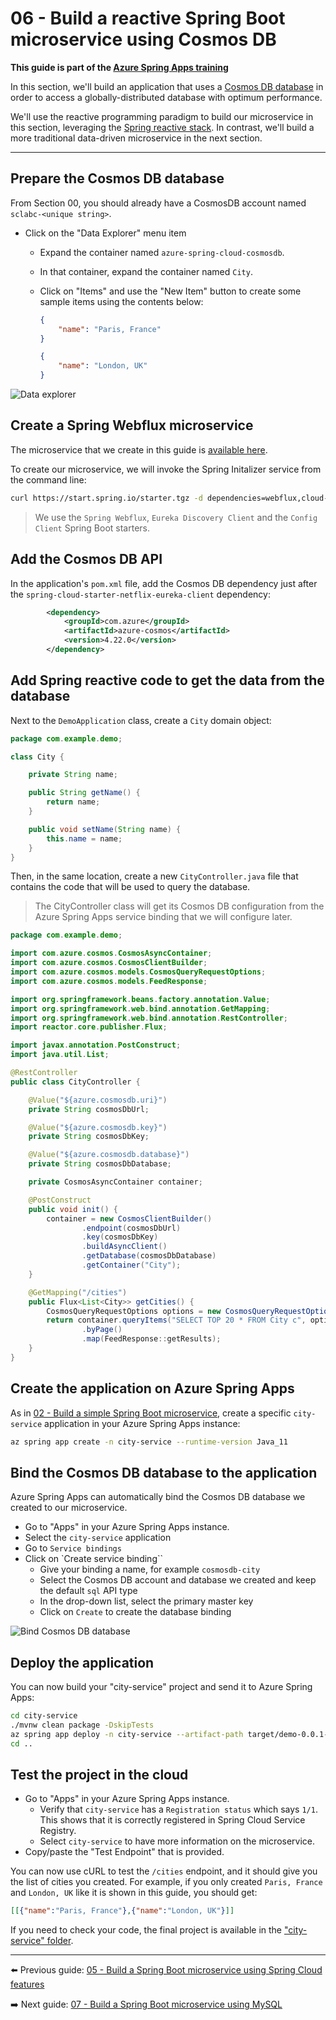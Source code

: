 # 06 - Build a reactive Spring Boot microservice using Cosmos DB

__This guide is part of the [Azure Spring Apps training](../README.md)__

In this section, we'll build an application that uses a [Cosmos DB database](https://docs.microsoft.com/en-us/azure/cosmos-db/?WT.mc_id=azurespringcloud-github-judubois) in order to access a globally-distributed database with optimum performance.

We'll use the reactive programming paradigm to build our microservice in this section, leveraging the [Spring reactive stack](https://docs.spring.io/spring/docs/current/spring-framework-reference/web-reactive.html). In contrast, we'll build a more traditional data-driven microservice in the next section.

---

## Prepare the Cosmos DB database

From Section 00, you should already have a CosmosDB account named `sclabc-<unique string>`.

- Click on the "Data Explorer" menu item
  - Expand the container named `azure-spring-cloud-cosmosdb`.
  - In that container, expand the container named `City`.
  - Click on "Items" and use the "New Item" button to create some sample items using the contents below:

    ```json
    {
        "name": "Paris, France"
    }
    ```

    ```json
    {
        "name": "London, UK"
    }
    ```

![Data explorer](media/02-data-explorer.png)

## Create a Spring Webflux microservice

The microservice that we create in this guide is [available here](city-service/).

To create our microservice, we will invoke the Spring Initalizer service from the command line:

```bash
curl https://start.spring.io/starter.tgz -d dependencies=webflux,cloud-eureka,cloud-config-client -d baseDir=city-service -d bootVersion=2.6.1 -d javaVersion=11 | tar -xzvf -
```

> We use the `Spring Webflux`, `Eureka Discovery Client` and the `Config Client` Spring Boot starters.

## Add the Cosmos DB API

In the application's `pom.xml` file, add the Cosmos DB dependency just after the `spring-cloud-starter-netflix-eureka-client` dependency:

```xml
        <dependency>
            <groupId>com.azure</groupId>
            <artifactId>azure-cosmos</artifactId>
            <version>4.22.0</version>
        </dependency>
```

## Add Spring reactive code to get the data from the database

Next to the `DemoApplication` class, create a `City` domain object:

```java
package com.example.demo;

class City {

    private String name;

    public String getName() {
        return name;
    }

    public void setName(String name) {
        this.name = name;
    }
}
```

Then, in the same location, create a new `CityController.java` file that
contains the code that will be used to query the database.

> The CityController class will get its Cosmos DB configuration from the Azure Spring Apps service binding that we will configure later.

```java
package com.example.demo;

import com.azure.cosmos.CosmosAsyncContainer;
import com.azure.cosmos.CosmosClientBuilder;
import com.azure.cosmos.models.CosmosQueryRequestOptions;
import com.azure.cosmos.models.FeedResponse;

import org.springframework.beans.factory.annotation.Value;
import org.springframework.web.bind.annotation.GetMapping;
import org.springframework.web.bind.annotation.RestController;
import reactor.core.publisher.Flux;

import javax.annotation.PostConstruct;
import java.util.List;

@RestController
public class CityController {

    @Value("${azure.cosmosdb.uri}")
    private String cosmosDbUrl;

    @Value("${azure.cosmosdb.key}")
    private String cosmosDbKey;

    @Value("${azure.cosmosdb.database}")
    private String cosmosDbDatabase;

    private CosmosAsyncContainer container;

    @PostConstruct
    public void init() {
        container = new CosmosClientBuilder()
                .endpoint(cosmosDbUrl)
                .key(cosmosDbKey)
                .buildAsyncClient()
                .getDatabase(cosmosDbDatabase)
                .getContainer("City");
    }

    @GetMapping("/cities")
    public Flux<List<City>> getCities() {
        CosmosQueryRequestOptions options = new CosmosQueryRequestOptions();
        return container.queryItems("SELECT TOP 20 * FROM City c", options, City.class)
                .byPage()
                .map(FeedResponse::getResults);
    }
}
```

## Create the application on Azure Spring Apps

As in [02 - Build a simple Spring Boot microservice](../02-build-a-simple-spring-boot-microservice/README.md), create a specific `city-service` application in your Azure Spring Apps instance:

```bash
az spring app create -n city-service --runtime-version Java_11
```

## Bind the Cosmos DB database to the application

Azure Spring Apps can automatically bind the Cosmos DB database we created to our microservice.

- Go to "Apps" in your Azure Spring Apps instance.
- Select the `city-service` application
- Go to `Service bindings`
- Click on `Create service binding``
  - Give your binding a name, for example `cosmosdb-city`
  - Select the Cosmos DB account and database we created and keep the default `sql` API type
  - In the drop-down list, select the primary master key
  - Click on `Create` to create the database binding

![Bind Cosmos DB database](media/03-bind-service-cosmosdb.png)

## Deploy the application

You can now build your "city-service" project and send it to Azure Spring Apps:

```bash
cd city-service
./mvnw clean package -DskipTests
az spring app deploy -n city-service --artifact-path target/demo-0.0.1-SNAPSHOT.jar
cd ..
```

## Test the project in the cloud

- Go to "Apps" in your Azure Spring Apps instance.
  - Verify that `city-service` has a `Registration status` which says `1/1`. This shows that it is correctly registered in Spring Cloud Service Registry.
  - Select `city-service` to have more information on the microservice.
- Copy/paste the "Test Endpoint" that is provided.

You can now use cURL to test the `/cities` endpoint, and it should give you the list of cities you created. For example, if you only created `Paris, France` and `London, UK` like it is shown in this guide, you should get:

```json
[[{"name":"Paris, France"},{"name":"London, UK"}]]
```

If you need to check your code, the final project is available in the ["city-service" folder](city-service/).

---

⬅️ Previous guide: [05 - Build a Spring Boot microservice using Spring Cloud features](../05-build-a-spring-boot-microservice-using-spring-cloud-features/README.md)

➡️ Next guide: [07 - Build a Spring Boot microservice using MySQL](../07-build-a-spring-boot-microservice-using-mysql/README.md)
